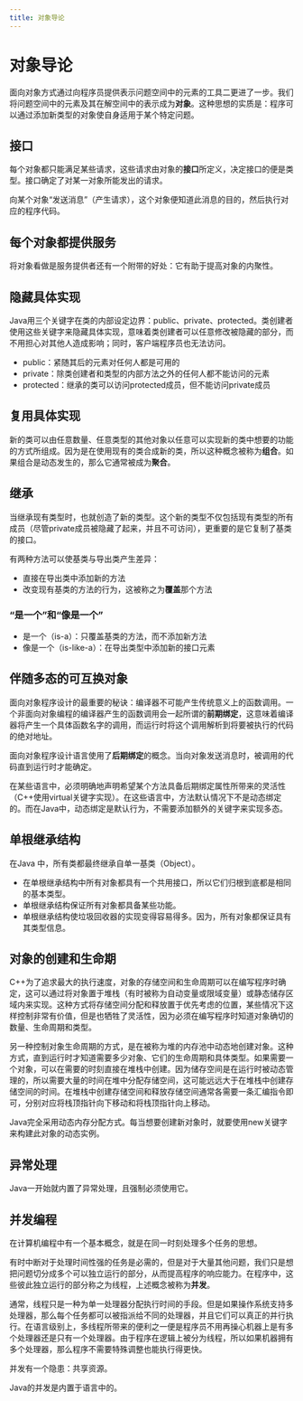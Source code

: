 ```yaml
---
title: 对象导论
---
```


# 对象导论

面向对象方式通过向程序员提供表示问题空间中的元素的工具二更进了一步。我们将问题空间中的元素及其在解空间中的表示成为**对象**。这种思想的实质是：程序可以通过添加新类型的对象使自身适用于某个特定问题。

## 接口

每个对象都只能满足某些请求，这些请求由对象的**接口**所定义，决定接口的便是类型。接口确定了对某一对象所能发出的请求。

向某个对象“发送消息”（产生请求），这个对象便知道此消息的目的，然后执行对应的程序代码。

## 每个对象都提供服务

将对象看做是服务提供者还有一个附带的好处：它有助于提高对象的内聚性。

## 隐藏具体实现

Java用三个关键字在类的内部设定边界：public、private、protected。类创建者使用这些关键字来隐藏具体实现，意味着类创建者可以任意修改被隐藏的部分，而不用担心对其他人造成影响；同时，客户端程序员也无法访问。

- public：紧随其后的元素对任何人都是可用的
- private：除类创建者和类型的内部方法之外的任何人都不能访问的元素
- protected：继承的类可以访问protected成员，但不能访问private成员

## 复用具体实现

新的类可以由任意数量、任意类型的其他对象以任意可以实现新的类中想要的功能的方式所组成。因为是在使用现有的类合成新的类，所以这种概念被称为**组合**。如果组合是动态发生的，那么它通常被成为**聚合**。

## 继承

当继承现有类型时，也就创造了新的类型。这个新的类型不仅包括现有类型的所有成员（尽管private成员被隐藏了起来，并且不可访问），更重要的是它复制了基类的接口。

有两种方法可以使基类与导出类产生差异：

- 直接在导出类中添加新的方法
- 改变现有基类的方法的行为，这被称之为**覆盖**那个方法

### “是一个”和“像是一个”

- 是一个（is-a）：只覆盖基类的方法，而不添加新方法
- 像是一个（is-like-a）：在导出类型中添加新的接口元素

## 伴随多态的可互换对象

面向对象程序设计的最重要的秘诀：编译器不可能产生传统意义上的函数调用。一个非面向对象编程的编译器产生的函数调用会一起所谓的**前期绑定**，这意味着编译器将产生一个具体函数名字的调用，而运行时将这个调用解析到将要被执行的代码的绝对地址。

面向对象程序设计语言使用了**后期绑定**的概念。当向对象发送消息时，被调用的代码直到运行时才能确定。

在某些语言中，必须明确地声明希望某个方法具备后期绑定属性所带来的灵活性（C++使用virtual关键字实现）。在这些语言中，方法默认情况下不是动态绑定的。而在Java中，动态绑定是默认行为，不需要添加额外的关键字来实现多态。

## 单根继承结构

在Java 中，所有类都最终继承自单一基类（Object）。

- 在单根继承结构中所有对象都具有一个共用接口，所以它们归根到底都是相同的基本类型。
- 单根继承结构保证所有对象都具备某些功能。
- 单根继承结构使垃圾回收器的实现变得容易得多。因为，所有对象都保证具有其类型信息。


## 对象的创建和生命期

C++为了追求最大的执行速度，对象的存储空间和生命周期可以在编写程序时确定，这可以通过将对象置于堆栈（有时被称为自动变量或限域变量）或静态储存区域内来实现。这种方式将存储空间分配和释放置于优先考虑的位置，某些情况下这样控制非常有价值，但是也牺牲了灵活性，因为必须在编写程序时知道对象确切的数量、生命周期和类型。

另一种控制对象生命周期的方式，是在被称为堆的内存池中动态地创建对象。这种方式，直到运行时才知道需要多少对象、它们的生命周期和具体类型。如果需要一个对象，可以在需要的时刻直接在堆栈中创建。因为储存空间是在运行时被动态管理的，所以需要大量的时间在堆中分配存储空间，这可能远远大于在堆栈中创建存储空间的时间。在堆栈中创建存储空间和释放存储空间通常各需要一条汇编指令即可，分别对应将栈顶指针向下移动和将栈顶指针向上移动。

Java完全采用动态内存分配方式。每当想要创建新对象时，就要使用new关键字来构建此对象的动态实例。

## 异常处理

Java一开始就内置了异常处理，且强制必须使用它。

## 并发编程

在计算机编程中有一个基本概念，就是在同一时刻处理多个任务的思想。

有时中断对于处理时间性强的任务是必需的，但是对于大量其他问题，我们只是想把问题切分成多个可以独立运行的部分，从而提高程序的响应能力。在程序中，这些彼此独立运行的部分称之为线程，上述概念被称为**并发**。

通常，线程只是一种为单一处理器分配执行时间的手段。但是如果操作系统支持多处理器，那么每个任务都可以被指派给不同的处理器，并且它们可以真正的并行执行。在语言级别上，多线程所带来的便利之一便是程序员不用再操心机器上是有多个处理器还是只有一个处理器。由于程序在逻辑上被分为线程，所以如果机器拥有多个处理器，那么程序不需要特殊调整也能执行得更快。

并发有一个隐患：共享资源。

Java的并发是内置于语言中的。